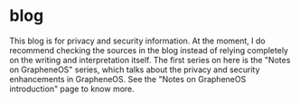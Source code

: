 # blog
This blog is for privacy and security information. At the moment, I do recommend checking the sources in the blog instead of relying completely on the writing and interpretation itself. The first series on here is the "Notes on GrapheneOS" series, which talks about the privacy and security enhancements in GrapheneOS. See the "Notes on GrapheneOS introduction" page to know more.
